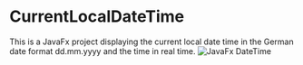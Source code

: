 # CurrentLocalDateTime
This is a JavaFx project displaying the current local date time in the German date format dd.mm.yyyy and the time in real time.
![JavaFx DateTime](C:\Users\leona\Downloads\screenshotjavafx.PNG)

